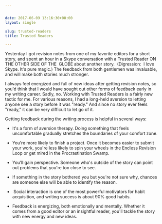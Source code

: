 ```yaml
---


date: 2017-06-09 13:16:30+00:00
layout: single

slug: trusted-readers
title: Trusted Readers

---
```


Yesterday I got revision notes from one of my favorite editors for a short story, and spent an hour in a Skype conversation with a Trusted Reader ON THE OTHER SIDE OF THE  GLOBE about another story.  (Digression:  I love Skype. It's pure magic.) The feedback from both gentlemen was invaluable, and will make both stories much stronger.

I always feel energized and full of new ideas after getting revision notes, so you'd think that I would have sought out other forms of feedback early in my writing career. Sadly, no. Working with Trusted Readers is a fairly new tactic for me. For various reasons, I had a long-held aversion to letting anyone see a story before it was "ready." And since no story ever feels "ready," it can be very difficult to let go of it.

Getting feedback during the writing process is helpful in several ways:



 	
  * It's a form of aversion therapy. Doing something that feels uncomfortable gradually stretches the boundaries of your comfort zone.

 	
  * You're more likely to finish a project. Once it becomes easier to submit your work, you're less likely to spin your wheels in the Endless Revision Loop or get mired in the Procrastination Swamp.

 	
  * You'll gain perspective. Someone who's outside of the story can point out problems that you're too close to see.

 	
  * If something in the story bothered you but you're not sure why, chances are someone else will be able to identify the reason.

 	
  *  Social interaction is one of the most powerful motivators for habit acquisition, and writing success is about 90% good habits.

 	
  * Feedback is energizing, both emotionally and mentally. Whether it comes from a good editor or an insightful reader, you'll tackle the story with new energy and new ideas.


